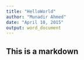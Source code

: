 ```yaml
---
title: "HelloWorld"
author: "Munadir Ahmed"
date: "April 10, 2015"
output: word_document
---
```


## This is a markdown